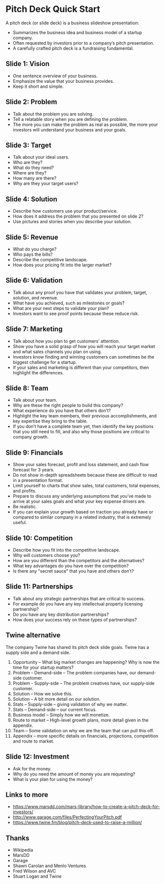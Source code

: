 # Pitch Deck Quick Start


A pitch deck (or slide deck) is a business slideshow presentation:

  * Summarizes the business idea and business model of a startup company. 
  * Often requested by investors prior to a company’s pitch presentation.
  * A carefully crafted pitch deck is a fundraising fundamental.


## Slide 1: Vision

* One sentence overview of your business.
* Emphasize the value that your business provides. 
* Keep it short and simple. 


## Slide 2: Problem

* Talk about the problem you are solving.
* Tell a relatable story when you are defining the problem. 
* The more you can make the problem as real as possible, the more your investors will understand your business and your goals.


## Slide 3: Target

* Talk about your ideal users.
* Who are they?
* What do they need?
* Where are they?
* How many are there?
* Why are they your target users?


## Slide 4: Solution

* Describe how customers use your product/service.
* How does it address the problem that you presented on slide 2?
* Use pictures and stories when you describe your solution. 


## Slide 5: Revenue

* What do you charge?
* Who pays the bills?
* Describe the competitive landscape.
* How does your pricing fit into the larger market?


## Slide 6: Validation

* Talk about any proof you have that validates your problem, target, solution, and revenue.
* What have you achieved, such as milestones or goals?
* What are your next steps to validate your plan?
* Investors want to see proof points because these reduce risk. 


## Slide 7: Marketing

* Talk about how you plan to get customers’ attention.
* Show you have a solid grasp of how you will reach your target market and what sales channels you plan on using.
* Investors know finding and winning customers can sometimes be the biggest challenge for a startup.
* If your sales and marketing is different than your competitors, then highlight the differences.


## Slide 8: Team

* Talk about your team.
* Why are these the right people to build this company?
* What experience do you have that others don’t? 
* Highlight the key team members, their previous accomplishments, and key expertise they bring to the table.
* If you don’t have a complete team yet, then identify the key positions that you still need to fill, and also why those positions are critical to company growth.


## Slide 9: Financials

* Show your sales forecast, profit and loss statement, and cash flow forecast for 3 years.
* Do not show in-depth spreadsheets because these are difficult to read in a presentation format. 
* Limit yourself to charts that show sales, total customers, total expenses, and profits.
* Prepare to discuss any underlying assumptions that you’ve made to arrive at your sales goals and what your key expense drivers are.
* Be realistic. 
* If you can explain your growth based on traction you already have or compared to similar company in a related industry, that is extremely useful.


## Slide 10: Competition

* Describe how you fit into the competitive landscape.
* Why will customers choose you?
* How are you different than the competitors and the alternatives?
* What key advantages do you have over the competition?
* Is there any "secret sauce" that you have and others don’t?


## Slide 11: Partnerships

* Talk about any strategic partnerships that are critical to success. 
* For example do you have any key intellectual property licensing partnership?
* Do you have any key distribution partnerships?
* How does your success rely on these types of partnerships?

## Twine alternative

The company Twine has shared its pitch deck slide goals. Twine has a supply side and a demand side.

1. Opportunity – What big market changes are happening? Why is now the time for your startup matters?
2. Problem - Demand-side – The problem companies have, our demand-side customer.
3. Problem - Supply-side – The problem creatives have, our supply-side customer.
4. Solution – How we solve this.
5. Solution – A bit more detail on our solution.
6. Stats – Supply-side – giving validation of why we matter.
7. Stats – Demand-side – our current focus.
8. Business model – Simply how we will monetize.
9. Route to market – High-level growth plans, more detail given in the appendix.
10. Team – Some validation on why we are the team that can pull this off.
11. Appendix – more specific details on financials, projections, competition and route to market.


## Slide 12: Investment

* Ask for the money. 
* Why do you need the amount of money you are requesting?
* What is your plan for using the money?


## Links to more

* https://www.marsdd.com/mars-library/how-to-create-a-pitch-deck-for-investors/
* http://www.garage.com/files/PerfectingYourPitch.pdf
* https://www.twine.fm/blog/pitch-deck-used-to-raise-a-million/

## Thanks

* Wikipedia
* MarsDD
* Garage
* Shawn Carolan and Menlo Ventures
* Fred Wilson and AVC
* Stuart Logan and Twine
